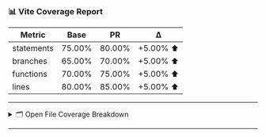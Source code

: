 ### 📊 Vite Coverage Report

| Metric     | Base     | PR       | ∆        |
|------------|----------|----------|----------|
| statements | 75.00% | 80.00% | +5.00% ⬆️ |
| branches | 65.00% | 70.00% | +5.00% ⬆️ |
| functions | 70.00% | 75.00% | +5.00% ⬆️ |
| lines | 80.00% | 85.00% | +5.00% ⬆️ |

---

<details><summary>🗂️ Open File Coverage Breakdown</summary>

---

#### 🆕 Newly Added Files:
| File              | Branches | Funcs | Lines | Uncovered Lines |
|--------------------|----------|-------|-------|-----------------|
| [NewComponent.js](https://github.com/example-owner/example-repo/pull/30/files)   | 100%     | 100%  | 100%  | - |

---

#### ✏️ Modified Files:
| File               | Branches | Funcs | Lines | Uncovered Lines |
|---------------------|----------|-------|-------|-----------------|
| [Button.js](https://github.com/example-owner/example-repo/pull/30/files)    | 65%     | 70%    | 80%    | [5, 10, 15](https://github.com/example-owner/example-repo/pull/30/files) |
| [Input.js](https://github.com/example-owner/example-repo/pull/30/files)    | 70%     | 75%    | 85%    | [8, 12](https://github.com/example-owner/example-repo/pull/30/files) |

</details>

---